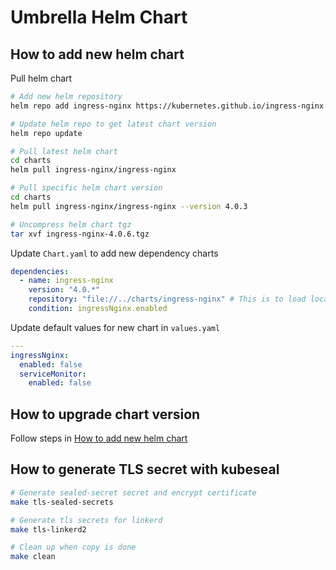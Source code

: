# Umbrella Helm Chart

## How to add new helm chart

Pull helm chart

```bash
# Add new helm repository
helm repo add ingress-nginx https://kubernetes.github.io/ingress-nginx

# Update helm repo to get latest chart version
helm repo update

# Pull latest helm chart
cd charts
helm pull ingress-nginx/ingress-nginx

# Pull specific helm chart version
cd charts
helm pull ingress-nginx/ingress-nginx --version 4.0.3

# Uncompress helm chart tgz
tar xvf ingress-nginx-4.0.6.tgz
```

Update `Chart.yaml` to add new dependency charts

```yaml
dependencies:
  - name: ingress-nginx
    version: "4.0.*"
    repository: "file://../charts/ingress-nginx" # This is to load local charts
    condition: ingressNginx.enabled
```

Update default values for new chart in `values.yaml`

```yaml
---
ingressNginx:
  enabled: false
  serviceMonitor:
    enabled: false
```

## How to upgrade chart version

Follow steps in [How to add new helm chart](#How-to-add-new-helm-chart)

## How to generate TLS secret with kubeseal

```bash
# Generate sealed-secret secret and encrypt certificate
make tls-sealed-secrets

# Generate tls secrets for linkerd
make tls-linkerd2

# Clean up when copy is done
make clean
```
